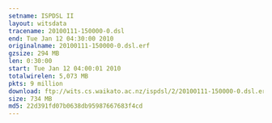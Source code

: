 ```yaml
---
setname: ISPDSL II
layout: witsdata
tracename: 20100111-150000-0.dsl
end: Tue Jan 12 04:30:00 2010
originalname: 20100111-150000-0.dsl.erf
gzsize: 294 MB
len: 0:30:00
start: Tue Jan 12 04:00:01 2010
totalwirelen: 5,073 MB
pkts: 9 million
download: ftp://wits.cs.waikato.ac.nz/ispdsl/2/20100111-150000-0.dsl.erf.gz
size: 734 MB
md5: 22d391fd07b0638db95987667683f4cd
---
```

